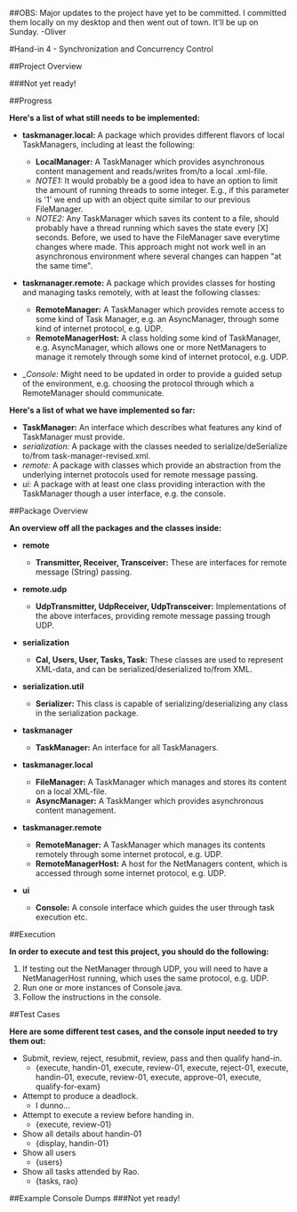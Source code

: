 ##OBS: Major updates to the project have yet to be committed. I committed them locally on my desktop and then went out of town. It'll be up on Sunday. -Oliver

#Hand-in 4 - Synchronization and Concurrency Control

##Project Overview

###Not yet ready!

##Progress

__Here's a list of what still needs to be implemented:__

 * __taskmanager.local:__ A package which provides different flavors of local TaskManagers, including at least the following:
   * __LocalManager:__ A TaskManager which provides asynchronous content management and reads/writes from/to a local .xml-file.
   * _NOTE1:_ It would probably be a good idea to have an option to limit the amount of running threads to some integer. E.g., if this parameter is '1' we end up with an object quite similar to our previous FileManager.
   * _NOTE2:_ Any TaskManager which saves its content to a file, should probably have a thread running which saves the state every [X] seconds.
Before, we used to have the FileManager save everytime changes where made. This approach might not work well in an asynchronous environment where several changes can happen "at the same time".
 
 * __taskmanager.remote:__ A package which provides classes for hosting and managing tasks remotely, with at least the following classes:
   * __RemoteManager:__ A TaskManager which provides remote access to some kind of Task Manager, e.g. an AsyncManager, through some kind of internet protocol, e.g. UDP.
   * __RemoteManagerHost:__ A class holding some kind of TaskManager, e.g. AsyncManager, which allows one or more NetManagers to manage it remotely through some kind of internet protocol, e.g. UDP.
 * __Console:_ Might need to be updated in order to provide a guided setup of the environment, e.g. choosing the protocol through which a RemoteManager should communicate.

__Here's a list of what we have implemented so far:__

 * __TaskManager:__ An interface which describes what features any kind of TaskManager must provide.
 * _serialization:_ A package with the classes needed to serialize/deSerialize to/from task-manager-revised.xml.
 * _remote:_ A package with classes which provide an abstraction from the underlying internet protocols used for remote message passing.
 * _ui:_ A package with at least one class providing interaction with the TaskManager though a user interface, e.g. the console.

##Package Overview

__An overview off all the packages and the classes inside:__ 

 * __remote__
   * __Transmitter, Receiver, Transceiver:__ These are interfaces for remote message (String) passing.
 * __remote.udp__
   * __UdpTransmitter, UdpReceiver, UdpTransceiver:__ Implementations of the above interfaces, providing remote message passing trough UDP.

 * __serialization__
   * __Cal, Users, User, Tasks, Task:__ These classes are used to represent XML-data, and can be serialized/deserialized to/from XML.
 * __serialization.util__
   * __Serializer:__ This class is capable of serializing/deserializing any class in the serialization package.

 * __taskmanager__
   * __TaskManager:__ An interface for all TaskManagers.
 * __taskmanager.local__
   * __FileManager:__ A TaskManager which manages and stores its content on a local XML-file. 
   * __AsyncManager:__ A TaskManger which provides asynchronous content management.
 * __taskmanager.remote__ 
   * __RemoteManager:__ A TaskManager which manages its contents remotely through some internet protocol, e.g. UDP. 
   * __RemoteManagerHost:__ A host for the NetManagers content, which is accessed through some internet protocol, e.g. UDP.

 * __ui__
   * __Console:__ A console interface which guides the user through task execution etc.

##Execution

__In order to execute and test this project, you should do the following:__

1. If testing out the NetManager through UDP, you will need to have a NetManagerHost running, which uses the same protocol, e.g. UDP.
2. Run one or more instances of Console.java.
3. Follow the instructions in the console.

##Test Cases

__Here are some different test cases, and the console input needed to try them out:__

 * Submit, review, reject, resubmit, review, pass and then qualify hand-in.
   * {execute, handin-01, execute, review-01, execute, reject-01, execute, handin-01, execute, review-01, execute, approve-01, execute, qualify-for-exam}
 * Attempt to produce a deadlock.
   * I dunno...
 * Attempt to execute a review before handing in.
   * {execute, review-01}
 * Show all details about handin-01
   * {display, handin-01}
 * Show all users
   * {users}
 * Show all tasks attended by Rao.
   * {tasks, rao}

##Example Console Dumps
###Not yet ready!